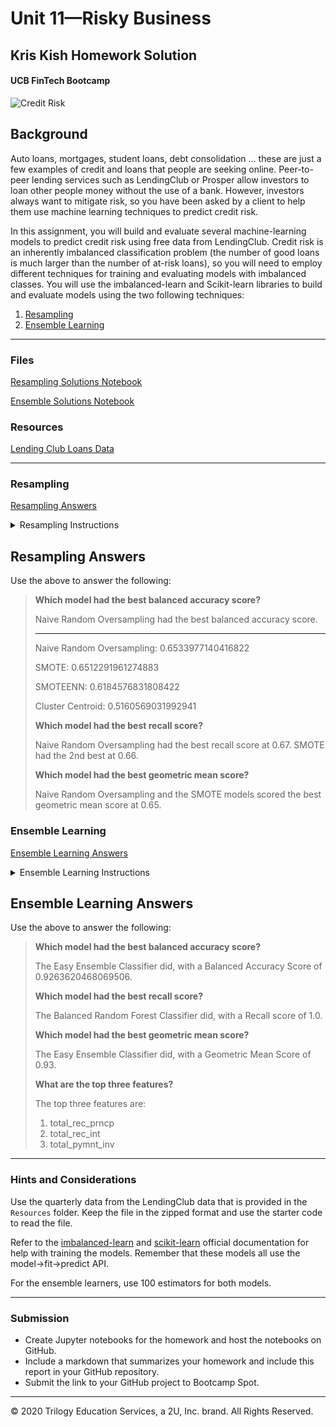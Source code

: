 # Unit 11—Risky Business
## Kris Kish Homework Solution
#### UCB FinTech Bootcamp

![Credit Risk](Instructions/Images/credit-risk.jpg)

## Background

Auto loans, mortgages, student loans, debt consolidation ... these are just a few examples of credit and loans that people are seeking online. Peer-to-peer lending services such as LendingClub or Prosper allow investors to loan other people money without the use of a bank. However, investors always want to mitigate risk, so you have been asked by a client to help them use machine learning techniques to predict credit risk.

In this assignment, you will build and evaluate several machine-learning models to predict credit risk using free data from LendingClub. Credit risk is an inherently imbalanced classification problem (the number of good loans is much larger than the number of at-risk loans), so you will need to employ different techniques for training and evaluating models with imbalanced classes. You will use the imbalanced-learn and Scikit-learn libraries to build and evaluate models using the two following techniques:

1. [Resampling](#Resampling)
2. [Ensemble Learning](#Ensemble-Learning)

---

### Files

[Resampling Solutions Notebook](solution/credit_risk_resampling.ipynb)

[Ensemble Solutions Notebook](Ssolution/credit_risk_ensemble.ipynb)

### Resources

[Lending Club Loans Data](solution/Resources/LoanStats_2019Q1.csv.zip)

---
### Resampling

[Resampling Answers](#Resampling-Answers)

<details>
<summary>Resampling Instructions</summary>

You will use the [imbalanced learn](https://imbalanced-learn.readthedocs.io) library to resample the LendingClub data and build and evaluate logistic regression classifiers using the resampled data.

You will:

1. Load the Lending Club data, split the data into training and testing sets, and scale the features data.
2. Oversample the data using the `Naive Random Oversampler` and `SMOTE` algorithms.
3. Undersample the data using the `Cluster Centroids` algorithm.
4. Over- and under-sample using a combination `SMOTEENN` algorithm.

For each of the above, you will need to:

1. Train a `logistic regression classifier` from `sklearn.linear_model` using the resampled data.
2. Calculate the `balanced accuracy score` from `sklearn.metrics`.
3. Calculate the `confusion matrix` from `sklearn.metrics`.
4. Print the `imbalanced classification report` from `imblearn.metrics`.
    
    </details>

## Resampling Answers

Use the above to answer the following:

> **Which model had the best balanced accuracy score?**
> 
> Naive Random Oversampling had the best balanced accuracy score.
>
>----
>Naive Random Oversampling: 0.6533977140416822
>
>SMOTE: 0.6512291961274883
>
>SMOTEENN: 0.6184576831808422
>
>Cluster Centroid: 0.5160569031992941
>
>
> **Which model had the best recall score?**
>
>Naive Random Oversampling had the best recall score at 0.67. 
>SMOTE had the 2nd best at 0.66.
>
> **Which model had the best geometric mean score?**
>
>Naive Random Oversampling and the SMOTE models scored the best geometric mean score at 0.65.

### Ensemble Learning

[Ensemble Learning Answers](#Ensemble-Learning-Answers)

<details>
<summary>Ensemble Learning Instructions</summary>

In this section, you will train and compare two different ensemble classifiers to predict loan risk and evaluate each model. You will use the [Balanced Random Forest Classifier](https://imbalanced-learn.readthedocs.io/en/stable/generated/imblearn.ensemble.BalancedRandomForestClassifier.html#imblearn-ensemble-balancedrandomforestclassifier) and the [Easy Ensemble Classifier](https://imbalanced-learn.readthedocs.io/en/stable/generated/imblearn.ensemble.EasyEnsembleClassifier.html#imblearn-ensemble-easyensembleclassifier). Refer to the documentation for each of these to read about the models and see examples of the code.

Be sure to complete the following steps for each model:

1. Load the Lending Club data, split the data into training and testing sets, and scale the features data.
2. Train the model using the quarterly data from LendingClub provided in the `Resource` folder.
3. Calculate the balanced accuracy score from `sklearn.metrics`.
4. Print the confusion matrix from `sklearn.metrics`.
5. Generate a classification report using the `imbalanced_classification_report` from imbalanced learn.
6. For the balanced random forest classifier only, print the feature importance sorted in descending order (most important feature to least important) along with the feature score.
    
    </details>

## Ensemble Learning Answers

Use the above to answer the following:

> **Which model had the best balanced accuracy score?**
>
>The Easy Ensemble Classifier did, with a Balanced Accuracy Score of 0.9263620468069506.
>
> **Which model had the best recall score?**
>
>The Balanced Random Forest Classifier did, with a Recall score of 1.0.
>
> **Which model had the best geometric mean score?**
>
>The Easy Ensemble Classifier did, with a Geometric Mean Score of 0.93.
>
> **What are the top three features?**
>
> The top three features are:
>
>1. total_rec_prncp
>2. total_rec_int
>3. total_pymnt_inv

---

### Hints and Considerations

Use the quarterly data from the LendingClub data that is provided in the `Resources` folder. Keep the file in the zipped format and use the starter code to read the file.

Refer to the [imbalanced-learn](https://imbalanced-learn.readthedocs.io/en/stable/) and [scikit-learn](https://scikit-learn.org/stable/) official documentation for help with training the models. Remember that these models all use the model->fit->predict API.

For the ensemble learners, use 100 estimators for both models.

---

### Submission

* Create Jupyter notebooks for the homework and host the notebooks on GitHub.
* Include a markdown that summarizes your homework and include this report in your GitHub repository.
* Submit the link to your GitHub project to Bootcamp Spot.

---

© 2020 Trilogy Education Services, a 2U, Inc. brand. All Rights Reserved.
